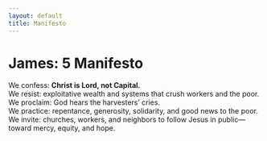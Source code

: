 ```yaml
---
layout: default
title: Manifesto
---
```


# James: 5 Manifesto
We confess: **Christ is Lord, not Capital.**  
We resist: exploitative wealth and systems that crush workers and the poor.  
We proclaim: God hears the harvesters’ cries.  
We practice: repentance, generosity, solidarity, and good news to the poor.  
We invite: churches, workers, and neighbors to follow Jesus in public—toward mercy, equity, and hope.
